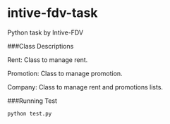 # intive-fdv-task
Python task by Intive-FDV


###Class Descriptions

Rent: Class to manage rent.

Promotion: Class to manage promotion.

Company: Class to manage rent and promotions lists.

###Running Test

```python
python test.py
```
